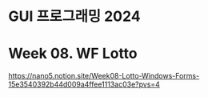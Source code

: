 # GUI 프로그래밍 2024

# Week 08. WF Lotto

https://nano5.notion.site/Week08-Lotto-Windows-Forms-15e3540392b44d009a4ffee1113ac03e?pvs=4

